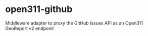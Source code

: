 # open311-github
Middleware adapter to proxy the GitHub Issues API as an Open311 GeoReport v2 endpoint
